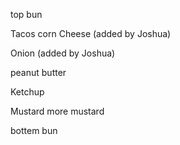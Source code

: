 top bun

Tacos
corn
Cheese (added by Joshua)

Onion (added by Joshua)

peanut butter

Ketchup

Mustard
more mustard

bottem bun
